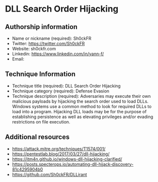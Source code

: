 # DLL Search Order Hijacking

## Authorship information
* Name or nickname (required): Sh0ckFR
* Twitter: https://twitter.com/Sh0ckFR
* Website: sh0ckfr.com
* Linkedin: https://www.linkedin.com/in/yann-f/
* Email:
  
## Technique Information
* Technique title (required): DLL Search Order Hijacking
* Technique category (required): Defense Evasion
* Technique description (required): Adversaries may execute their own malicious payloads by hijacking the search order used to load DLLs. Windows systems use a common method to look for required DLLs to load into a program. Hijacking DLL loads may be for the purpose of establishing persistence as well as elevating privileges and/or evading restrictions on file execution.

## Additional resources
* https://attack.mitre.org/techniques/T1574/001/
* https://pentestlab.blog/2017/03/27/dll-hijacking/
* https://itm4n.github.io/windows-dll-hijacking-clarified/
* https://posts.specterops.io/automating-dll-hijack-discovery-81c4295904b0
* https://github.com/Sh0ckFR/DLLirant

